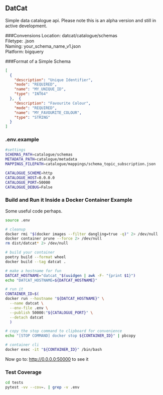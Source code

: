 ## DatCat
Simple data catalogue api.
Please note this is an alpha version and still in active development.

###Convensions
Location: datcat/catalogue/schemas \
Filetype: .json \
Naming: your_schema_name_v1.json \
Platform: bigquery

###Format of a Simple Schema
```json
[
  {
    "description": "Unique Identifier",
    "mode": "REQUIRED",
    "name": "MY_UNIQUE_ID",
    "type": "INT64"
  },  {
    "description": "Favourite Colour",
    "mode": "REQUIRED",
    "name": "MY_FAVOURITE_COLOUR",
    "type": "STRING"
  }
]
```

### .env.example
```bash
#settings
SCHEMAS_PATH=catalogue/schemas
METADATA_PATH=catalogue/metadata
MAPPINGS_FILEPATH=catalogue/mappings/schema_topic_subscription.json

CATALOGUE_SCHEME=http
CATALOGUE_HOST=0.0.0.0
CATALOGUE_PORT=50000
CATALOGUE_DEBUG=False
```
### Build and Run it Inside a Docker Container Example
Some useful code perhaps.
```bash
source .env

# cleanup
docker rmi "$(docker images --filter dangling=true -q)" 2> /dev/null
docker container prune --force 2> /dev/null
rm dist/datcat* 2> /dev/null

# build your container
poetry build --format wheel
docker build --tag datcat .

# make a hostname for fun
DATCAT_HOSTNAME="datcat_"$(uuidgen | awk -F- "{print $1}")
echo "DATCAT_HOSTNAME=${DATCAT_HOSTNAME}"

# run it
CONTAINER_ID=$(
docker run --hostname "${DATCAT_HOSTNAME}" \
  --name datcat \
  --env-file .env \
  --publish 50000:"${CATALOGUE_PORT}" \
  --detach datcat
  )

# copy the stop command to clipboard for convenience
echo "[STOP COMMAND] docker stop ${CONTAINER_ID}" | pbcopy

# container cli
docker exec -it "${CONTAINER_ID}" /bin/bash
```

Now go to: http://0.0.0.0:50000 to see it

### Test Coverage
```bash
cd tests
pytest -vv --cov=. | grep -v .env
```
